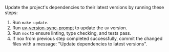 Update the project's dependencies to their latest versions by running these steps:

1. Run `make update`.
2. Run [uv-version-sync-prompt](uv-version-sync.prompt.md) to update the `uv` version.
3. Run `nox` to ensure linting, type checking, and tests pass.
4. If nox from previous step completed successfully, commit the changed files with a message: "Update dependencies to latest versions".
